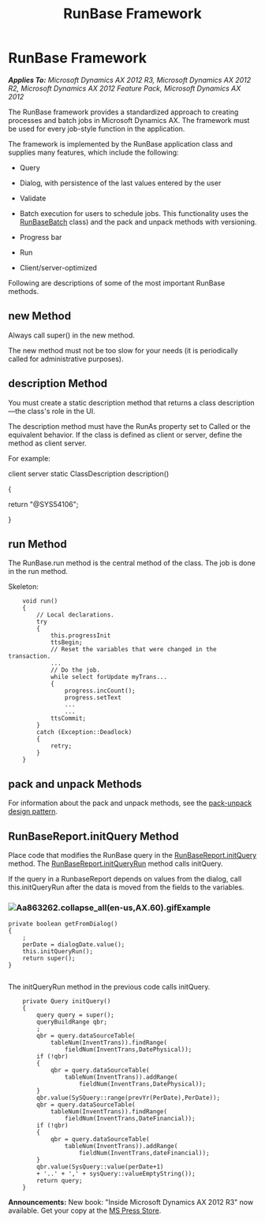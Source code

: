 ﻿---
title: RunBase Framework
TOCTitle: RunBase Framework
ms:assetid: bfe9d616-9db5-431f-a5f4-9f42d1d1b1ae
ms:mtpsurl: https://msdn.microsoft.com/en-us/library/Aa863262(v=AX.60)
ms:contentKeyID: 35250076
ms.date: 05/18/2015
mtps_version: v=AX.60
---

# RunBase Framework 


_**Applies To:** Microsoft Dynamics AX 2012 R3, Microsoft Dynamics AX 2012 R2, Microsoft Dynamics AX 2012 Feature Pack, Microsoft Dynamics AX 2012_

The RunBase framework provides a standardized approach to creating processes and batch jobs in Microsoft Dynamics AX. The framework must be used for every job-style function in the application.

The framework is implemented by the RunBase application class and supplies many features, which include the following:

  - Query

  - Dialog, with persistence of the last values entered by the user

  - Validate

  - Batch execution for users to schedule jobs. This functionality uses the [RunBaseBatch](https://msdn.microsoft.com/en-us/library/gg822687\(v=ax.60\)) class) and the pack and unpack methods with versioning.

  - Progress bar

  - Run

  - Client/server-optimized

Following are descriptions of some of the most important RunBase methods.

## new Method

Always call super() in the new method.

The new method must not be too slow for your needs (it is periodically called for administrative purposes).

## description Method

You must create a static description method that returns a class description—the class's role in the UI.

The description method must have the RunAs property set to Called or the equivalent behavior. If the class is defined as client or server, define the method as client server.

For example:

client server static ClassDescription description()

{

return "@SYS54106";

}

## run Method

The RunBase.run method is the central method of the class. The job is done in the run method.

Skeleton:

```X++
    void run()
    {
        // Local declarations.
        try
        {
            this.progressInit
            ttsBegin;
            // Reset the variables that were changed in the transaction.
            ...
            // Do the job.
            while select forUpdate myTrans...
            {
                progress.incCount();
                progress.setText
                ...
                ...
            ttsCommit;
        }
        catch (Exception::Deadlock)
        {
            retry;
        }
    }
```

## pack and unpack Methods

For information about the pack and unpack methods, see the [pack-unpack design pattern](pack-unpack-design-pattern.md).

## RunBaseReport.initQuery Method

Place code that modifies the RunBase query in the [RunBaseReport.initQuery](https://msdn.microsoft.com/en-us/library/gg823055\(v=ax.60\)) method. The [RunBaseReport.initQueryRun](https://msdn.microsoft.com/en-us/library/gg823056\(v=ax.60\)) method calls initQuery.

If the query in a RunbaseReport depends on values from the dialog, call this.initQueryRun after the data is moved from the fields to the variables.

### ![Aa863262.collapse\_all(en-us,AX.60).gif](images/Gg863931.collapse_all(en-us,AX.60).gif "Aa863262.collapse_all(en-us,AX.60).gif")Example

```X++
private boolean getFromDialog()
{
    ;
    perDate = dialogDate.value();
    this.initQueryRun();
    return super();
}
 
```

The initQueryRun method in the previous code calls initQuery.

```X++
    private Query initQuery()
    {
        query query = super();
        queryBuildRange qbr;
        ;
        qbr = query.dataSourceTable(
            tableNum(InventTrans)).findRange(
                fieldNum(InventTrans,DatePhysical));
        if (!qbr)
        {
            qbr = query.dataSourceTable(
                tableNum(InventTrans)).addRange(
                    fieldNum(InventTrans,DatePhysical));
        }
        qbr.value(SySQuery::range(prevYr(PerDate),PerDate));
        qbr = query.dataSourceTable(
            tableNum(InventTrans)).findRange(
                fieldNum(InventTrans,DateFinancial));
        if (!qbr)
        {
            qbr = query.dataSourceTable(
                tableNum(InventTrans)).addRange(
                    fieldNum(InventTrans,dateFinancial));
        }
        qbr.value(SysQuery::value(perDate+1) 
        + '..' + ',' + sysQuery::valueEmptyString());
        return query;
    }
```

  
**Announcements:** New book: "Inside Microsoft Dynamics AX 2012 R3" now available. Get your copy at the [MS Press Store](https://www.microsoftpressstore.com/store/inside-microsoft-dynamics-ax-2012-r3-9780735685109).

